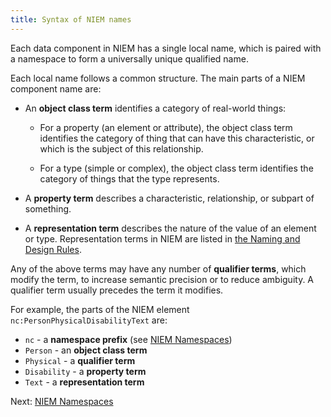 ```yaml
---
title: Syntax of NIEM names
---
```


Each data component in NIEM has a single local name, which is paired with a
namespace to form a universally unique qualified name. 

Each local name follows a common structure. The main parts of a NIEM component
name are:

* An **object class term** identifies a category of real-world things:

  * For a property (an element or attribute), the object class term
    identifies the category of thing that can have this characteristic, or
    which is the subject of this relationship.

  * For a type (simple or complex), the object class term identifies the
    category of things that the type represents.
  
* A **property term** describes a characteristic, relationship, or subpart of
  something.
  
* A **representation term** describes the nature of the value of an element or
  type.  Representation terms in NIEM are listed in
  [the Naming and Design Rules](https://reference.niem.gov/niem/specification/naming-and-design-rules/4.0/niem-ndr-4.0.html#table_10-2).
  
Any of the above terms may have any number of **qualifier terms**, which modify
the term, to increase semantic precision or to reduce ambiguity. A qualifier term
usually precedes the term it modifies.

For example, the parts of the NIEM element `nc:PersonPhysicalDisabilityText` are:

* `nc`         - a **namespace prefix** (see [NIEM Namespaces](../namespaces))
* `Person`     - an **object class term**
* `Physical`   - a **qualifier term**
* `Disability` - a **property term**
* `Text`       - a **representation term**

Next: [NIEM Namespaces](../namespaces)
